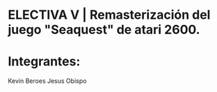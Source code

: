 # ELECTIVA V | Remasterización del juego "Seaquest" de atari 2600.

# Integrantes:
 Kevin Beroes
 Jesus Obispo
